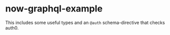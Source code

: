 # now-graphql-example

This includes some useful types and an `@auth` schema-directive that checks auth0. 